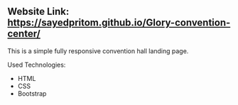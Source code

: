 
## Website Link: https://sayedpritom.github.io/Glory-convention-center/

This is a simple fully responsive convention hall landing page. 

Used Technologies:
- HTML
- CSS
- Bootstrap 
